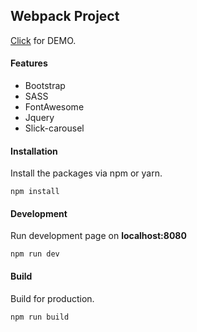 ## Webpack Project

[Click](https://ramazanerikli.github.io/webpack-project/) for DEMO.

#### Features
- Bootstrap
- SASS
- FontAwesome
- Jquery
- Slick-carousel

#### Installation
Install the packages via npm or yarn.
```
npm install
```

#### Development
Run development page on **localhost:8080**

```
npm run dev
```
#### Build 
Build for production.

```
npm run build
```

